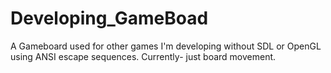 # Developing_GameBoad

A Gameboard used for other games I'm developing without SDL or OpenGL using ANSI escape sequences.
Currently- just board movement.
